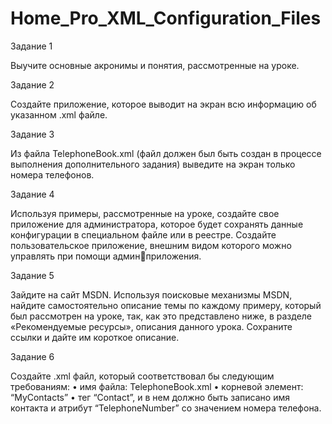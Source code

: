 # Home_Pro_XML_Configuration_Files
 
Задание 1 

Выучите основные акронимы и понятия, рассмотренные на уроке. 

Задание 2 

Создайте приложение, которое выводит на экран всю информацию об указанном .xml файле. 

Задание 3 

Из файла TelephoneBook.xml (файл должен был быть создан в процессе выполнения дополнительного задания) выведите на экран только номера телефонов. 

Задание 4 

Используя примеры, рассмотренные на уроке, создайте свое приложение для администратора, которое будет сохранять данные конфигурации в специальном файле или в реестре. Создайте пользовательское приложение, внешним видом которого можно управлять при помощи админприложения.

Задание 5 

Зайдите на сайт MSDN. Используя поисковые механизмы MSDN, найдите самостоятельно описание темы по каждому примеру, который был рассмотрен на уроке, так, как это представлено ниже, в разделе «Рекомендуемые ресурсы», описания данного урока. Сохраните ссылки и дайте им короткое описание.

Задание 6 

Создайте .xml файл, который соответствовал бы следующим требованиям: • имя файла: TelephoneBook.xml • корневой элемент: “MyContacts” • тег “Contact”, и в нем должно быть записано имя контакта и атрибут “TelephoneNumber” со значением номера телефона.
